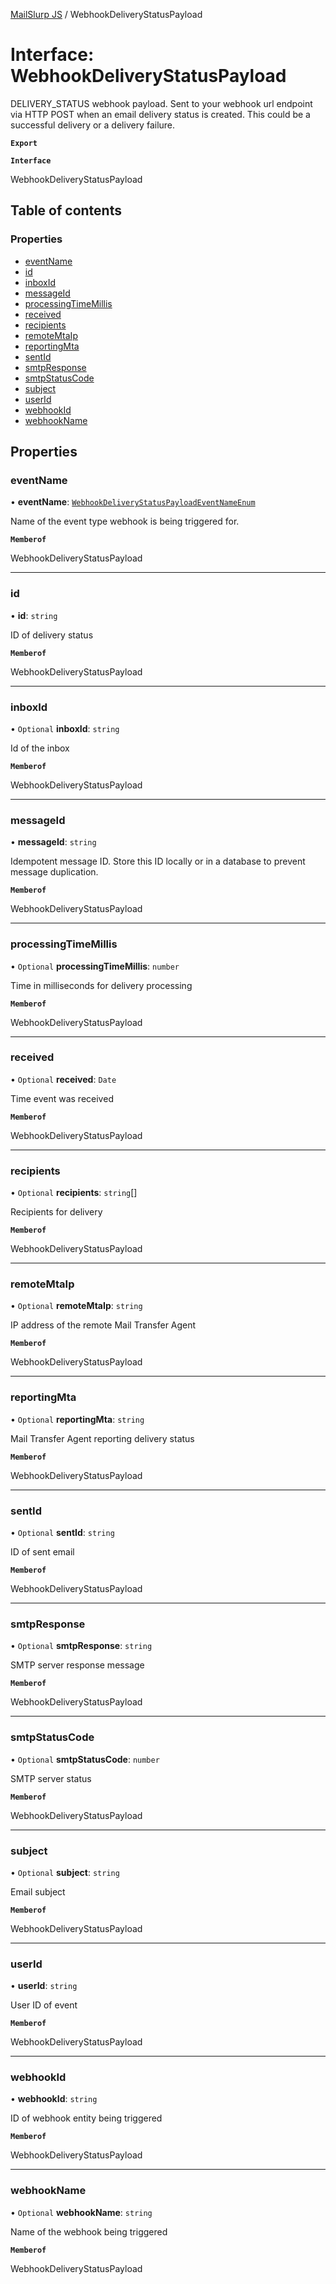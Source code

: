 [MailSlurp JS](../README.md) / WebhookDeliveryStatusPayload

# Interface: WebhookDeliveryStatusPayload

DELIVERY_STATUS webhook payload. Sent to your webhook url endpoint via HTTP POST when an email delivery status is created. This could be a successful delivery or a delivery failure.

**`Export`**

**`Interface`**

WebhookDeliveryStatusPayload

## Table of contents

### Properties

- [eventName](WebhookDeliveryStatusPayload.md#eventname)
- [id](WebhookDeliveryStatusPayload.md#id)
- [inboxId](WebhookDeliveryStatusPayload.md#inboxid)
- [messageId](WebhookDeliveryStatusPayload.md#messageid)
- [processingTimeMillis](WebhookDeliveryStatusPayload.md#processingtimemillis)
- [received](WebhookDeliveryStatusPayload.md#received)
- [recipients](WebhookDeliveryStatusPayload.md#recipients)
- [remoteMtaIp](WebhookDeliveryStatusPayload.md#remotemtaip)
- [reportingMta](WebhookDeliveryStatusPayload.md#reportingmta)
- [sentId](WebhookDeliveryStatusPayload.md#sentid)
- [smtpResponse](WebhookDeliveryStatusPayload.md#smtpresponse)
- [smtpStatusCode](WebhookDeliveryStatusPayload.md#smtpstatuscode)
- [subject](WebhookDeliveryStatusPayload.md#subject)
- [userId](WebhookDeliveryStatusPayload.md#userid)
- [webhookId](WebhookDeliveryStatusPayload.md#webhookid)
- [webhookName](WebhookDeliveryStatusPayload.md#webhookname)

## Properties

### eventName

• **eventName**: [`WebhookDeliveryStatusPayloadEventNameEnum`](../enums/WebhookDeliveryStatusPayloadEventNameEnum.md)

Name of the event type webhook is being triggered for.

**`Memberof`**

WebhookDeliveryStatusPayload

___

### id

• **id**: `string`

ID of delivery status

**`Memberof`**

WebhookDeliveryStatusPayload

___

### inboxId

• `Optional` **inboxId**: `string`

Id of the inbox

**`Memberof`**

WebhookDeliveryStatusPayload

___

### messageId

• **messageId**: `string`

Idempotent message ID. Store this ID locally or in a database to prevent message duplication.

**`Memberof`**

WebhookDeliveryStatusPayload

___

### processingTimeMillis

• `Optional` **processingTimeMillis**: `number`

Time in milliseconds for delivery processing

**`Memberof`**

WebhookDeliveryStatusPayload

___

### received

• `Optional` **received**: `Date`

Time event was received

**`Memberof`**

WebhookDeliveryStatusPayload

___

### recipients

• `Optional` **recipients**: `string`[]

Recipients for delivery

**`Memberof`**

WebhookDeliveryStatusPayload

___

### remoteMtaIp

• `Optional` **remoteMtaIp**: `string`

IP address of the remote Mail Transfer Agent

**`Memberof`**

WebhookDeliveryStatusPayload

___

### reportingMta

• `Optional` **reportingMta**: `string`

Mail Transfer Agent reporting delivery status

**`Memberof`**

WebhookDeliveryStatusPayload

___

### sentId

• `Optional` **sentId**: `string`

ID of sent email

**`Memberof`**

WebhookDeliveryStatusPayload

___

### smtpResponse

• `Optional` **smtpResponse**: `string`

SMTP server response message

**`Memberof`**

WebhookDeliveryStatusPayload

___

### smtpStatusCode

• `Optional` **smtpStatusCode**: `number`

SMTP server status

**`Memberof`**

WebhookDeliveryStatusPayload

___

### subject

• `Optional` **subject**: `string`

Email subject

**`Memberof`**

WebhookDeliveryStatusPayload

___

### userId

• **userId**: `string`

User ID of event

**`Memberof`**

WebhookDeliveryStatusPayload

___

### webhookId

• **webhookId**: `string`

ID of webhook entity being triggered

**`Memberof`**

WebhookDeliveryStatusPayload

___

### webhookName

• `Optional` **webhookName**: `string`

Name of the webhook being triggered

**`Memberof`**

WebhookDeliveryStatusPayload
